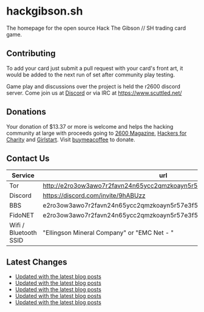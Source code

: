 # hackgibson.sh
The homepage for the open source Hack The Gibson // SH trading card game.


## Contributing

To add your card just submit a pull request with your card's front art, it would be added to the next run of set after community play testing.

Game play and discussions over the project is held the r2600 discord server. Come join us at [Discord](https://discord.com/invite/9hABUzz) or via IRC at https://www.scuttled.net/


## Donations

Your donation of $13.37 or more is welcome and helps the hacking community at large with proceeds going to [2600 Magazine](https://2600.com/), [Hackers for Charity](https://hackersforcharity.org) and [Girlstart](https://girlstart.org).  Visit [buymeacoffee](https://www.buymeacoffee.com/hackgibson.sh) to donate.


## Contact Us

Service | url
-|-
Tor | http://e2ro3ow3awo7r2favn24n65ycc2qmzkoayn5r57e3f56nvjwdcgg32ad.onion
Discord | https://discord.com/invite/9hABUzz
BBS | e2ro3ow3awo7r2favn24n65ycc2qmzkoayn5r57e3f56nvjwdcgg32ad.onion:23
FidoNET | e2ro3ow3awo7r2favn24n65ycc2qmzkoayn5r57e3f56nvjwdcgg32ad.onion:24554
Wifi / Bluetooth SSID | "Ellingson Mineral Company" or "EMC Net - <fidonet address>"

## Latest Changes
<!-- BLOG-POST-LIST:START -->
- [Updated with the latest blog posts](https://github.com/DFW2600/hackgibson.sh/commit/ad54d9bdb2ac1b292b8c89cd29cc91641dc199d6)
- [Updated with the latest blog posts](https://github.com/DFW2600/hackgibson.sh/commit/416efe796a8d5cac6074de83c0057ddab0acf3eb)
- [Updated with the latest blog posts](https://github.com/DFW2600/hackgibson.sh/commit/a1292005d5e6653bee8a41f5c354a21a104e4f31)
- [Updated with the latest blog posts](https://github.com/DFW2600/hackgibson.sh/commit/9899e30445592ef6e35bb0bc7c04e7ecce2cdbaf)
- [Updated with the latest blog posts](https://github.com/DFW2600/hackgibson.sh/commit/17c6602cefe4b9cb803a96a7e2e9b1cc6603d6c0)
<!-- BLOG-POST-LIST:END -->
